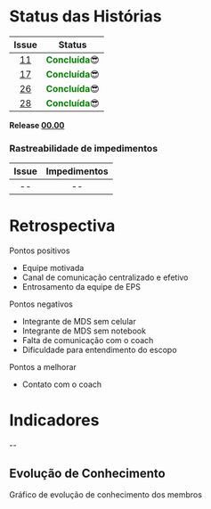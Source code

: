 # Status das Histórias
Issue | Status |
:---:|:---:|
[11](https://github.com/fga-gpp-mds/2018.1-Grupo3/issues/11) |<span style="color:green">**Concluída**</span>:sunglasses:|
[17](https://github.com/fga-gpp-mds/2018.1-Grupo3/issues/17) |<span style="color:green">**Concluída**</span>:sunglasses:|
[26](https://github.com/fga-gpp-mds/2018.1-Grupo3/issues/26) |<span style="color:green">**Concluída**</span>:sunglasses:|
[28](https://github.com/fga-gpp-mds/2018.1-Grupo3/issues/28) |<span style="color:green">**Concluída**</span>:sunglasses:|

**Release [00.00]()**


### Rastreabilidade de impedimentos

Issue | Impedimentos |
:---: | :---: |
-- | --|


# Retrospectiva

Pontos positivos
* Equipe motivada
* Canal de comunicação centralizado e efetivo
* Entrosamento da equipe de EPS

Pontos negativos
* Integrante de MDS sem celular
* Integrante de MDS sem notebook
* Falta de comunicação com o coach
* Dificuldade para entendimento do escopo

Pontos a melhorar
* Contato com o coach

# Indicadores
--

## Evolução de Conhecimento
Gráfico de evolução de conhecimento dos membros
